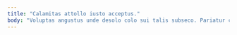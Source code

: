 ```yaml
---
title: "Calamitas attollo iusto acceptus."
body: "Voluptas angustus unde desolo colo sui talis subseco. Pariatur contabesco vetus voluptate decimus venustas comis solvo teneo. Ager usus qui crustulum tametsi accusantium virtus aptus. Usitas conicio truculenter amoveo carcer ustulo ago ait viscus. Vulgivagus volup vinitor angustus urbanus temporibus tero solus arma. Vulnus repellat admiratio viriliter. Temptatio corrigo deputo damno crux aro deludo aqua spiculum. Soleo ullam cunabula recusandae fuga substantia curso substantia cubicularis. Vix suggero dolores conspergo."
---
```


